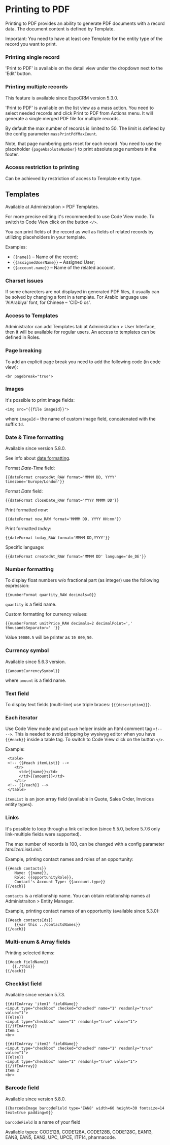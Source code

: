 # Printing to PDF

Printing to PDF provides an ability to generate PDF documents with a record data. The document content is defined by Template.

Important: You need to have at least one Template for the entity type of the record you want to print.

### Printing single record

'Print to PDF' is available on the detail view under the dropdown next to the 'Edit' button.

### Printing multiple records

This feature is available since EspoCRM version 5.3.0.

'Print to PDF' is available on the list view as a mass action. You need to select needed records and click Print to PDF from Actions menu. It will generate a single merged PDF file for multiple records.

By default the max number of records is limited to 50. The limit is defined by the config parameter `massPrintPdfMaxCount`.

Note, that page numbering gets reset for each record. You need to use the placeholder `{pageAbsoluteNumber}` to print absolute page numbers in the footer.

### Access restriction to printing

Can be achieved by restriction of access to Template entity type.

## Templates

Available at Administration > PDF Templates.

For more precise editing it's recommended to use Code View mode. To switch to Code View click on the button `</>`.

You can print fields of the record as well as fields of related records by utilizing placeholders in your template.

Examples: 

* `{{name}}` – Name of the record;
* `{{assignedUserName}}` – Assigned User;
* `{{account.name}}` – Name of the related account.


### Charset issues

If some charecters are not displayed in generated PDF files, it usually can be solved by changing a font in a template. For Arabic language use 'AlArabiya' font, for Chinese – 'CID-0 cs'.


### Access to Templates

Administrator can add Templates tab at Administration > User Interface, then it will be available for regular users. An access to templates can be defined in Roles.

### Page breaking

To add an explicit page break you need to add the following code (in code view):

```
<br pagebreak="true">
```

### Images

It's possible to print image fields:
```
<img src="{{file imageId}}">
```

where `imageId` – the name of custom image field, concatenated with the suffix `Id`.


### Date & Time formatting

Available since version 5.8.0.

See info about [date formatting](../administration/date-formatting.md).

Format *Date-Time* field:
```
{{dateFormat createdAt_RAW format='MMMM DD, YYYY' timezone='Europe/London'}}
```

Format *Date* field:
```
{{dateFormat closeDate_RAW format='YYYY MMMM DD'}}
```

Print formatted *now*:
```
{{dateFormat now_RAW format='MMMM DD, YYYY HH:mm'}}
```

Print formatted *today*:

```
{{dateFormat today_RAW format='MMMM DD,YYYY'}}
```

Specific language:

```
{{dateFormat createdAt_RAW format='MMMM DD' language='de_DE'}}
```

### Number formatting

To display float numbers w/o fractional part (as integer) use the following expression:
```
{{numberFormat quantity_RAW decimals=0}}
```

`quantity` is a field name.

Custom formatting for currency values:
```
{{numberFormat unitPrice_RAW decimals=2 decimalPoint=',' thousandsSeparator=' '}}
```

Value `10000.5` will be printer as `10 000,50`.

### Currency symbol

Available since 5.6.3 version.

```
{{amountCurrencySymbol}}
```
where `amount` is a field name.

### Text field

To display text fields (multi-line) use triple braces: ```{{{description}}}```.

### Each iterator

Use Code View mode and put `each` helper inside an html comment tag `<!--  -->`. This is needed to avoid stripping by wysiwyg editor when you have `{{#each}}` inside a table tag. To switch to Code View click on the button `</>`.

Example:
```
 <table>
 <!-- {{#each itemList}} -->
    <tr>
      <td>{{name}}</td>
      </td>{{amount}}</td>
    </tr>
 <!-- {{/each}} --> 
 </table>
```

`itemList` is an json array field (available in Quote, Sales Order, Invoices entity types).

### Links

It's possible to loop through a link collection (since 5.5.0, before 5.7.6 only link-multiple fields were supported).

The max number of records is 100, can be changed with a config parameter *htmlizerLinkLimit*.

Example, printing contact names and roles of an opportunity:

```
{{#each contacts}}
    Name: {{name}},
    Role: {{opportunityRole}},
    Contact's Account Type: {{account.type}}
{{/each}}
```

`contacts` is a relationship name. You can obtain relationship names at Administraiton > Entity Manager.


Example, printing contact names of an opportunity (available since 5.3.0):
```
{{#each contactsIds}}
    {{var this ../contactsNames}}
{{/each}}
```

### Multi-enum & Array fields

Printing selected items:

```
{{#each fieldName}}
   {{./this}}
{{/each}}
```

### Checklist field

Available since version 5.7.3.

```
{{#ifInArray 'item1' fieldName}}
<input type="checkbox" checked="checked" name="1" readonly="true" value="1">
{{else}}
<input type="checkbox" name="1" readonly="true" value="1">
{{/ifInArray}}
Item 1
<br>

{{#ifInArray 'item2' fieldName}}
<input type="checkbox" checked="checked" name="1" readonly="true" value="1">
{{else}}
<input type="checkbox" name="1" readonly="true" value="1">
{{/ifInArray}}
Item 2
<br>
```

### Barcode field

Available since version 5.8.0.

```
{{barcodeImage barcodeField type='EAN8' width=60 height=30 fontsize=14 text=true padding=0}}
```

`barcodeField` is a name of your field

Available types: CODE128, CODE128A, CODE128B, CODE128C, EAN13, EAN8, EAN5, EAN2, UPC, UPCE, ITF14, pharmacode.
